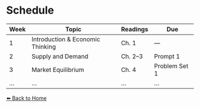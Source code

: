 # Schedule

| Week | Topic | Readings | Due |
|------|--------|-----------|-----|
| 1 | Introduction & Economic Thinking | Ch. 1 | — |
| 2 | Supply and Demand | Ch. 2–3 | Prompt 1 |
| 3 | Market Equilibrium | Ch. 4 | Problem Set 1 |
| … | … | … | … |

[⬅️ Back to Home](index.html)
